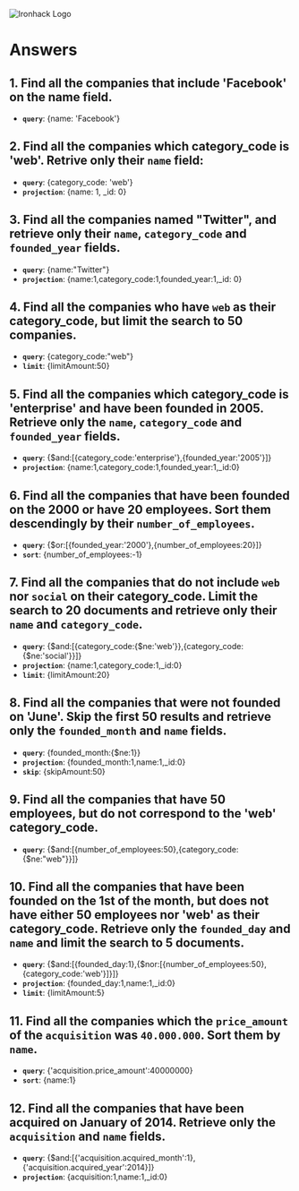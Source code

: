 ![Ironhack Logo](https://i.imgur.com/1QgrNNw.png)

# Answers

## 1. Find all the companies that include 'Facebook' on the **name** field.

 - **`query`**: {name: 'Facebook'}
 
 ## 2. Find all the companies which **category_code** is 'web'. Retrive only their `name` field:

 - **`query`**: {category_code: 'web'}
 - **`projection`**: {name: 1, _id: 0}

## 3. Find all the companies named "Twitter", and retrieve only their `name`, `category_code` and `founded_year` fields.

 - **`query`**: {name:"Twitter"}
 - **`projection`**: {name:1,category_code:1,founded_year:1,_id: 0}

## 4. Find all the companies who have `web` as their **category_code**, but limit the search to 50 companies.

- **`query`**: {category_code:"web"}
- **`limit`**: {limitAmount:50}

## 5. Find all the companies which **category_code** is 'enterprise' and have been founded in 2005. Retrieve only the `name`, `category_code` and `founded_year` fields.

- **`query`**: {$and:[{category_code:'enterprise'},{founded_year:'2005'}]}
- **`projection`**: {name:1,category_code:1,founded_year:1,_id:0}

## 6. Find all the companies that have been **founded** on the 2000 or have 20 **employees**. Sort them descendingly by their `number_of_employees`.

- **`query`**: {$or:[{founded_year:'2000'},{number_of_employees:20}]}
- **`sort`**: {number_of_employees:-1}

## 7. Find all the companies that do not include `web` nor `social` on their **category_code**. Limit the search to 20 documents and retrieve only their `name` and `category_code`.

- **`query`**: {$and:[{category_code:{$ne:'web'}},{category_code:{$ne:'social'}}]}
- **`projection`**: {name:1,category_code:1,_id:0}
- **`limit`**: {limitAmount:20}

## 8. Find all the companies that were not **founded** on 'June'. Skip the first 50 results and retrieve only the `founded_month` and `name` fields.

- **`query`**: {founded_month:{$ne:1}}
- **`projection`**: {founded_month:1,name:1,_id:0}
- **`skip`**: {skipAmount:50}

## 9. Find all the companies that have 50 employees, but do not correspond to the 'web' **category_code**. 

- **`query`**: {$and:[{number_of_employees:50},{category_code:{$ne:"web"}}]}

## 10. Find all the companies that have been founded on the 1st of the month, but does not have either 50 employees nor 'web' as their **category_code**. Retrieve only the `founded_day` and `name` and limit the search to 5 documents.

- **`query`**: {$and:[{founded_day:1},{$nor:[{number_of_employees:50},{category_code:'web'}]}]}
- **`projection`**: {founded_day:1,name:1,_id:0}
- **`limit`**: {limitAmount:5}

## 11. Find all the companies which the `price_amount` of the `acquisition` was **`40.000.000`**. Sort them by `name`.

- **`query`**: {'acquisition.price_amount':40000000}
- **`sort`**: {name:1}

## 12. Find all the companies that have been acquired on January of 2014. Retrieve only the `acquisition` and `name` fields.

- **`query`**: {$and:[{'acquisition.acquired_month':1},{'acquisition.acquired_year':2014}]}
- **`projection`**: {acquisition:1,name:1,_id:0}